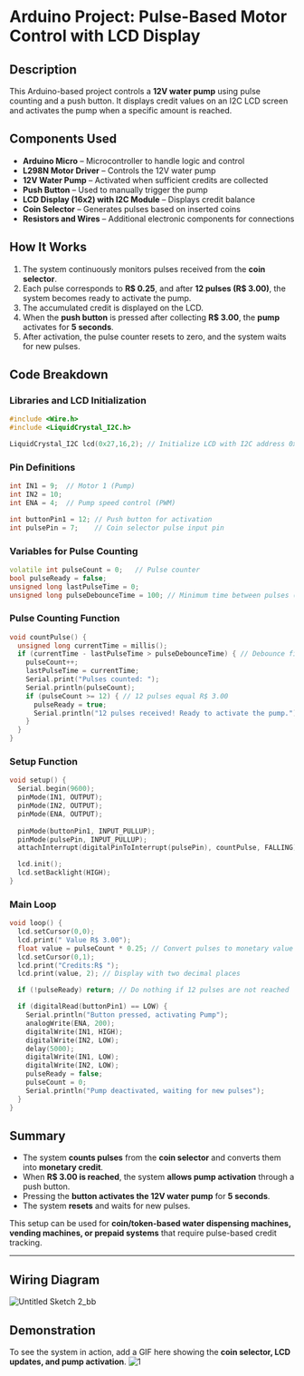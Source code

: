 # Arduino Project: Pulse-Based Motor Control with LCD Display

## Description
This Arduino-based project controls a **12V water pump** using pulse counting and a push button. It displays credit values on an I2C LCD screen and activates the pump when a specific amount is reached.

## Components Used
- **Arduino Micro** – Microcontroller to handle logic and control
- **L298N Motor Driver** – Controls the 12V water pump
- **12V Water Pump** – Activated when sufficient credits are collected
- **Push Button** – Used to manually trigger the pump
- **LCD Display (16x2) with I2C Module** – Displays credit balance
- **Coin Selector** – Generates pulses based on inserted coins
- **Resistors and Wires** – Additional electronic components for connections

## How It Works
1. The system continuously monitors pulses received from the **coin selector**.
2. Each pulse corresponds to **R$ 0.25**, and after **12 pulses (R$ 3.00)**, the system becomes ready to activate the pump.
3. The accumulated credit is displayed on the LCD.
4. When the **push button** is pressed after collecting **R$ 3.00**, the **pump** activates for **5 seconds**.
5. After activation, the pulse counter resets to zero, and the system waits for new pulses.

## Code Breakdown

### Libraries and LCD Initialization
```cpp
#include <Wire.h>
#include <LiquidCrystal_I2C.h>

LiquidCrystal_I2C lcd(0x27,16,2); // Initialize LCD with I2C address 0x27
```

### Pin Definitions
```cpp
int IN1 = 9;  // Motor 1 (Pump)
int IN2 = 10;
int ENA = 4;  // Pump speed control (PWM)

int buttonPin1 = 12; // Push button for activation
int pulsePin = 7;    // Coin selector pulse input pin
```

### Variables for Pulse Counting
```cpp
volatile int pulseCount = 0;   // Pulse counter
bool pulseReady = false;
unsigned long lastPulseTime = 0;
unsigned long pulseDebounceTime = 100; // Minimum time between pulses (ms)
```

### Pulse Counting Function
```cpp
void countPulse() {
  unsigned long currentTime = millis();
  if (currentTime - lastPulseTime > pulseDebounceTime) { // Debounce filter
    pulseCount++;
    lastPulseTime = currentTime;
    Serial.print("Pulses counted: ");
    Serial.println(pulseCount);
    if (pulseCount >= 12) { // 12 pulses equal R$ 3.00
      pulseReady = true;
      Serial.println("12 pulses received! Ready to activate the pump.");
    }
  }
}
```

### Setup Function
```cpp
void setup() {
  Serial.begin(9600);
  pinMode(IN1, OUTPUT);
  pinMode(IN2, OUTPUT);
  pinMode(ENA, OUTPUT);
 
  pinMode(buttonPin1, INPUT_PULLUP);
  pinMode(pulsePin, INPUT_PULLUP);
  attachInterrupt(digitalPinToInterrupt(pulsePin), countPulse, FALLING);

  lcd.init();
  lcd.setBacklight(HIGH);
}
```

### Main Loop
```cpp
void loop() {
  lcd.setCursor(0,0);
  lcd.print(" Value R$ 3.00");
  float value = pulseCount * 0.25; // Convert pulses to monetary value
  lcd.setCursor(0,1);
  lcd.print("Credits:R$ ");
  lcd.print(value, 2); // Display with two decimal places

  if (!pulseReady) return; // Do nothing if 12 pulses are not reached

  if (digitalRead(buttonPin1) == LOW) {
    Serial.println("Button pressed, activating Pump");
    analogWrite(ENA, 200);
    digitalWrite(IN1, HIGH);
    digitalWrite(IN2, LOW);
    delay(5000);
    digitalWrite(IN1, LOW);
    digitalWrite(IN2, LOW);
    pulseReady = false;
    pulseCount = 0;
    Serial.println("Pump deactivated, waiting for new pulses");
  }
}
```

## Summary
- The system **counts pulses** from the **coin selector** and converts them into **monetary credit**.
- When **R$ 3.00 is reached**, the system **allows pump activation** through a push button.
- Pressing the **button activates the 12V water pump** for **5 seconds**.
- The system **resets** and waits for new pulses.

This setup can be used for **coin/token-based water dispensing machines, vending machines, or prepaid systems** that require pulse-based credit tracking.

---
## Wiring Diagram

![Untitled Sketch 2_bb](https://github.com/user-attachments/assets/96326703-69b4-489a-9b12-2ca1bf8e69f4)

## Demonstration
To see the system in action, add a GIF here showing the **coin selector, LCD updates, and pump activation**.
![1](https://github.com/user-attachments/assets/1d0164c1-843c-4a76-8cd8-6f109b94f0af)

